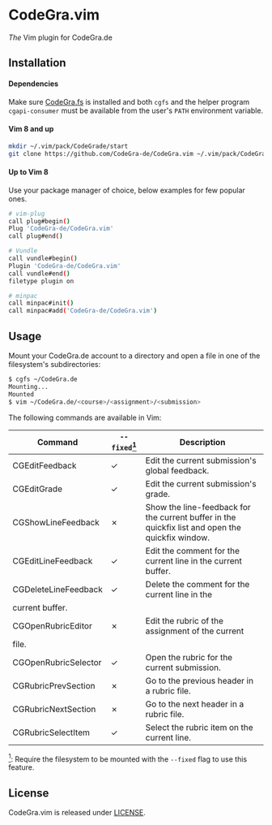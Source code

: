 # CodeGra.vim

*The* Vim plugin for CodeGra.de

## Installation

#### Dependencies

Make sure [CodeGra.fs](https://github.com/CodeGra-de/CodeGra.fs) is installed
and both `cgfs` and the helper program `cgapi-consumer` must be available from
the user's `PATH` environment variable.

#### Vim 8 and up

```sh
mkdir ~/.vim/pack/CodeGrade/start
git clone https://github.com/CodeGra-de/CodeGra.vim ~/.vim/pack/CodeGrade/start
```

#### Up to Vim 8

Use your package manager of choice, below examples for few popular ones.

```sh
# vim-plug
call plug#begin()
Plug 'CodeGra-de/CodeGra.vim'
call plug#end()

# Vundle
call vundle#begin()
Plugin 'CodeGra-de/CodeGra.vim'
call vundle#end()
filetype plugin on

# minpac
call minpac#init()
call minpac#add('CodeGra-de/CodeGra.vim')
```

## Usage

Mount your CodeGra.de account to a directory and open a file in one
of the filesystem's subdirectories:

```sh
$ cgfs ~/CodeGra.de
Mounting...
Mounted
$ vim ~/CodeGra.de/<course>/<assignment>/<submission>
```

The following commands are available in Vim:

| Command | `--fixed`<a href="#footnote-1-b"><sup id="footnote-1-a">1</sup></a> | Description |
|---|---|---|
| CGEditFeedback | ✓ | Edit the current submission's global feedback. |
| CGEditGrade | ✓ | Edit the current submission's grade. |
| CGShowLineFeedback | ✗ | Show the line-feedback for the current buffer in the quickfix list and open the quickfix window. |
| CGEditLineFeedback | ✓ | Edit the comment for the current line in the current buffer. |
| CGDeleteLineFeedback | ✓ | Delete the comment for the current line in the
current buffer. |
| CGOpenRubricEditor | ✗ | Edit the rubric of the assignment of the current
file. |
| CGOpenRubricSelector | ✓ | Open the rubric for the current submission. |
| CGRubricPrevSection | ✗ | Go to the previous header in a rubric file. |
| CGRubricNextSection | ✗ | Go to the next header in a rubric file. |
| CGRubricSelectItem | ✓ | Select the rubric item on the current line. |

<a href="#footnote-1-a"><sup id="footnote-1-b">1</sup></a>: Require the filesystem to be mounted with the `--fixed` flag to use this feature.

## License

CodeGra.vim is released under [LICENSE](AGPL-v3.0).
